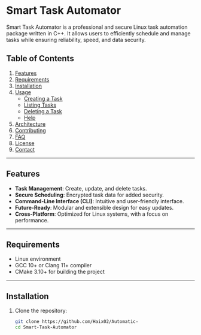 # Smart Task Automator

Smart Task Automator is a professional and secure Linux task automation package written in C++. It allows users to efficiently schedule and manage tasks while ensuring reliability, speed, and data security.

## Table of Contents

1. [Features](#features)
2. [Requirements](#requirements)
3. [Installation](#installation)
4. [Usage](#usage)
   - [Creating a Task](#creating-a-task)
   - [Listing Tasks](#listing-tasks)
   - [Deleting a Task](#deleting-a-task)
   - [Help](#help)
5. [Architecture](#architecture)
6. [Contributing](#contributing)
7. [FAQ](#faq)
8. [License](#license)
9. [Contact](#contact)

---

## Features

- **Task Management**: Create, update, and delete tasks.
- **Secure Scheduling**: Encrypted task data for added security.
- **Command-Line Interface (CLI)**: Intuitive and user-friendly interface.
- **Future-Ready**: Modular and extensible design for easy updates.
- **Cross-Platform**: Optimized for Linux systems, with a focus on performance.

---

## Requirements

- Linux environment
- GCC 10+ or Clang 11+ compiler
- CMake 3.10+ for building the project

---

## Installation

1. Clone the repository:
   ```bash
   git clone https://github.com/Haix02/Automatic-
   cd Smart-Task-Automator
